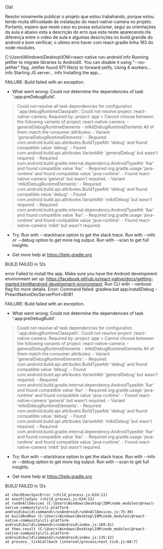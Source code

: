 Olá!

Resolvi novamente publicar o projeto que estou trabahando, porque estou tendo muita dificuldade de instalação do react-native-camera no projeto. Portanto, espero que neste caso eu possa solucionar, segui as orientações da aula e abaixo esta a descrição do erro que esta neste aparecendo.Ha diferença entre o video de aula e algumas descrições no build.grandle do android e bom verificar, o ultimo erro haver com react-gradle linha 193 do node-modules.


C:\Users\Windows\Desktop\IOM>react-native run-android
info Running jetifier to migrate libraries to AndroidX. You can disable it using "--no-jetifier" flag.
Jetifier found 971 file(s) to forward-jetify. Using 4 workers...
info Starting JS server...
info Installing the app...

FAILURE: Build failed with an exception.

* What went wrong:
Could not determine the dependencies of task ':app:preDebugBuild'.
> Could not resolve all task dependencies for configuration ':app:debugRuntimeClasspath'.
   > Could not resolve project :react-native-camera.
     Required by:
         project :app
      > Cannot choose between the following variants of project :react-native-camera:
          - generalDebugRuntimeElements
          - mlkitDebugRuntimeElements
        All of them match the consumer attributes:
          - Variant 'generalDebugRuntimeElements':
              - Required com.android.build.api.attributes.BuildTypeAttr 'debug' and found compatible value 'debug'.
              - Found com.android.build.api.attributes.VariantAttr 'generalDebug' but wasn't required.
              - Required com.android.build.gradle.internal.dependency.AndroidTypeAttr 'Aar' and found compatible value 'Aar'.
              - Required org.gradle.usage 'java-runtime' and found compatible value 'java-runtime'.
              - Found react-native-camera 'general' but wasn't required.
          - Variant 'mlkitDebugRuntimeElements':
              - Required com.android.build.api.attributes.BuildTypeAttr 'debug' and found compatible value 'debug'.
              - Found com.android.build.api.attributes.VariantAttr 'mlkitDebug' but wasn't required.
              - Required com.android.build.gradle.internal.dependency.AndroidTypeAttr 'Aar' and found compatible value 'Aar'.
              - Required org.gradle.usage 'java-runtime' and found compatible value 'java-runtime'.
              - Found react-native-camera 'mlkit' but wasn't required.

* Try:
Run with --stacktrace option to get the stack trace. Run with --info or --debug option to get more log output. Run with --scan to get full insights.

* Get more help at https://help.gradle.org

BUILD FAILED in 12s

error Failed to install the app. Make sure you have the Android development environment set up: https://facebook.github.io/react-native/docs/getting-started.html#android-development-environment. Run CLI with --verbose flag for more details.
Error: Command failed: gradlew.bat app:installDebug -PreactNativeDevServerPort=8081

FAILURE: Build failed with an exception.

* What went wrong:
Could not determine the dependencies of task ':app:preDebugBuild'.
> Could not resolve all task dependencies for configuration ':app:debugRuntimeClasspath'.
   > Could not resolve project :react-native-camera.
     Required by:
         project :app
      > Cannot choose between the following variants of project :react-native-camera:
          - generalDebugRuntimeElements
          - mlkitDebugRuntimeElements
        All of them match the consumer attributes:
          - Variant 'generalDebugRuntimeElements':
              - Required com.android.build.api.attributes.BuildTypeAttr 'debug' and found compatible value 'debug'.
              - Found com.android.build.api.attributes.VariantAttr 'generalDebug' but wasn't required.
              - Required com.android.build.gradle.internal.dependency.AndroidTypeAttr 'Aar' and found compatible value 'Aar'.
              - Required org.gradle.usage 'java-runtime' and found compatible value 'java-runtime'.
              - Found react-native-camera 'general' but wasn't required.
          - Variant 'mlkitDebugRuntimeElements':
              - Required com.android.build.api.attributes.BuildTypeAttr 'debug' and found compatible value 'debug'.
              - Found com.android.build.api.attributes.VariantAttr 'mlkitDebug' but wasn't required.
              - Required com.android.build.gradle.internal.dependency.AndroidTypeAttr 'Aar' and found compatible value 'Aar'.
              - Required org.gradle.usage 'java-runtime' and found compatible value 'java-runtime'.
              - Found react-native-camera 'mlkit' but wasn't required.

* Try:
Run with --stacktrace option to get the stack trace. Run with --info or --debug option to get more log output. Run with --scan to get full insights.

* Get more help at https://help.gradle.org

BUILD FAILED in 12s

    at checkExecSyncError (child_process.js:616:11)
    at execFileSync (child_process.js:634:13)
    at runOnAllDevices (C:\Users\Windows\Desktop\IOM\node_modules\@react-native-community\cli-platform-android\build\commands\runAndroid\runOnAllDevices.js:75:39)
    at buildAndRun (C:\Users\Windows\Desktop\IOM\node_modules\@react-native-community\cli-platform-android\build\commands\runAndroid\index.js:169:41)
    at then.result (C:\Users\Windows\Desktop\IOM\node_modules\@react-native-community\cli-platform-android\build\commands\runAndroid\index.js:135:12)
    at process._tickCallback (internal/process/next_tick.js:68:7)